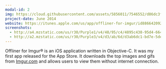 ```yaml
---
modal-id: 2
img: https://cloud.githubusercontent.com/assets/5856011/7546552/d86dc3f4-f5ac-11e4-99fa-13c23c33d8a1.png
project-date: June 2014
website: https://itunes.apple.com/us/app/offliner-for-imgur/id886642092
screenshots:
  - http://a4.mzstatic.com/us/r30/Purple1/v4/48/95/c4/4895c438-95d4-664b-ae78-6258667264d7/screen568x568.jpeg
  - http://a2.mzstatic.com/us/r30/Purple3/v4/d3/ab/6d/d3ab6dc1-bd7e-5ded-a83a-55f764bf877e/screen568x568.jpeg
---
```

Offliner for Imgur&reg; is an iOS application written in Objective-C. It was my first app released for the App Store. It downloads the top images and gifs from [Imgur.com](http://imgur.com) and allows users to view them without internet connection.
